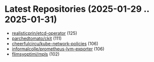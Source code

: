 # Latest Repositories (2025-01-29 .. 2025-01-31)

- [realisticprin/etcd-operator](https://github.com/realisticprin/etcd-operator) (125)
- [parchedtomato/ckit](https://github.com/parchedtomato/ckit) (111)
- [cheerfulcircu/kube-network-policies](https://github.com/cheerfulcircu/kube-network-policies) (106)
- [informalcolle/prometheus-lvm-exporter](https://github.com/informalcolle/prometheus-lvm-exporter) (106)
- [flimsyoptimi/mpls](https://github.com/flimsyoptimi/mpls) (102)
